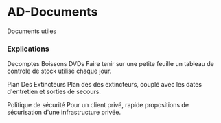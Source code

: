 # AD-Documents
Documents utiles

### Explications

Decomptes Boissons DVDs
Faire tenir sur une petite feuille un tableau de controle de stock utilisé chaque jour.

Plan Des Extincteurs
Plan des des extincteurs, couplé avec les dates d'entretien et sorties de secours.

Politique de sécurité
Pour un client privé, rapide propositions de sécurisation d'une infrastructure privée.
